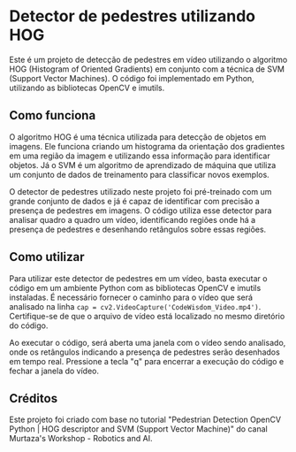 # Detector de pedestres utilizando HOG

Este é um projeto de detecção de pedestres em vídeo utilizando o algoritmo HOG (Histogram of Oriented Gradients) em conjunto com a técnica de SVM (Support Vector Machines). O código foi implementado em Python, utilizando as bibliotecas OpenCV e imutils.

## Como funciona

O algoritmo HOG é uma técnica utilizada para detecção de objetos em imagens. Ele funciona criando um histograma da orientação dos gradientes em uma região da imagem e utilizando essa informação para identificar objetos. Já o SVM é um algoritmo de aprendizado de máquina que utiliza um conjunto de dados de treinamento para classificar novos exemplos.

O detector de pedestres utilizado neste projeto foi pré-treinado com um grande conjunto de dados e já é capaz de identificar com precisão a presença de pedestres em imagens. O código utiliza esse detector para analisar quadro a quadro um vídeo, identificando regiões onde há a presença de pedestres e desenhando retângulos sobre essas regiões.

## Como utilizar

Para utilizar este detector de pedestres em um vídeo, basta executar o código em um ambiente Python com as bibliotecas OpenCV e imutils instaladas. É necessário fornecer o caminho para o vídeo que será analisado na linha `cap = cv2.VideoCapture('CodeWisdom_Video.mp4')`. Certifique-se de que o arquivo de vídeo está localizado no mesmo diretório do código.

Ao executar o código, será aberta uma janela com o vídeo sendo analisado, onde os retângulos indicando a presença de pedestres serão desenhados em tempo real. Pressione a tecla "q" para encerrar a execução do código e fechar a janela do vídeo.

## Créditos

Este projeto foi criado com base no tutorial "Pedestrian Detection OpenCV Python | HOG descriptor and SVM (Support Vector Machine)" do canal Murtaza's Workshop - Robotics and AI.

